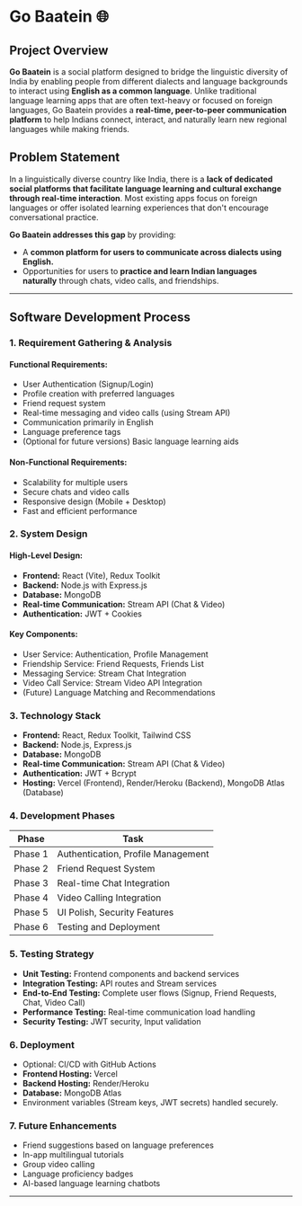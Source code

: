 

# Go Baatein 🌐

## Project Overview

**Go Baatein** is a social platform designed to bridge the linguistic diversity of India by enabling people from different dialects and language backgrounds to interact using **English as a common language**. Unlike traditional language learning apps that are often text-heavy or focused on foreign languages, Go Baatein provides a **real-time, peer-to-peer communication platform** to help Indians connect, interact, and naturally learn new regional languages while making friends.



## Problem Statement

In a linguistically diverse country like India, there is a **lack of dedicated social platforms that facilitate language learning and cultural exchange through real-time interaction**. Most existing apps focus on foreign languages or offer isolated learning experiences that don't encourage conversational practice.

**Go Baatein addresses this gap** by providing:

* A **common platform for users to communicate across dialects using English.**
* Opportunities for users to **practice and learn Indian languages naturally** through chats, video calls, and friendships.



---

## Software Development Process

### 1. Requirement Gathering & Analysis

#### Functional Requirements:

* User Authentication (Signup/Login)
* Profile creation with preferred languages
* Friend request system
* Real-time messaging and video calls (using Stream API)
* Communication primarily in English
* Language preference tags
* (Optional for future versions) Basic language learning aids

#### Non-Functional Requirements:

* Scalability for multiple users
* Secure chats and video calls
* Responsive design (Mobile + Desktop)
* Fast and efficient performance



### 2. System Design

#### High-Level Design:

* **Frontend:** React (Vite), Redux Toolkit
* **Backend:** Node.js with Express.js
* **Database:** MongoDB
* **Real-time Communication:** Stream API (Chat & Video)
* **Authentication:** JWT + Cookies

#### Key Components:

* User Service: Authentication, Profile Management
* Friendship Service: Friend Requests, Friends List
* Messaging Service: Stream Chat Integration
* Video Call Service: Stream Video API Integration
* (Future) Language Matching and Recommendations


### 3. Technology Stack

* **Frontend:** React, Redux Toolkit, Tailwind CSS
* **Backend:** Node.js, Express.js
* **Database:** MongoDB
* **Real-time Communication:** Stream API (Chat & Video)
* **Authentication:** JWT + Bcrypt
* **Hosting:** Vercel (Frontend), Render/Heroku (Backend), MongoDB Atlas (Database)



### 4. Development Phases

| Phase   | Task                               |
| ------- | ---------------------------------- |
| Phase 1 | Authentication, Profile Management |
| Phase 2 | Friend Request System              |
| Phase 3 | Real-time Chat Integration         |
| Phase 4 | Video Calling Integration          |
| Phase 5 | UI Polish, Security Features       |
| Phase 6 | Testing and Deployment             |



### 5. Testing Strategy

* **Unit Testing:** Frontend components and backend services
* **Integration Testing:** API routes and Stream services
* **End-to-End Testing:** Complete user flows (Signup, Friend Requests, Chat, Video Call)
* **Performance Testing:** Real-time communication load handling
* **Security Testing:** JWT security, Input validation



### 6. Deployment

* Optional: CI/CD with GitHub Actions
* **Frontend Hosting:** Vercel
* **Backend Hosting:** Render/Heroku
* **Database:** MongoDB Atlas
* Environment variables (Stream keys, JWT secrets) handled securely.



### 7. Future Enhancements

* Friend suggestions based on language preferences
* In-app multilingual tutorials
* Group video calling
* Language proficiency badges
* AI-based language learning chatbots

---


